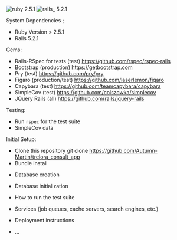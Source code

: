 ![ruby 2.5.1](https://img.shields.io/badge/ruby-2.5.1-red.svg)
![rails_ 5.2.1](https://img.shields.io/badge/rails_-5.2.1-blue.svg)

System Dependencies ;
 - Ruby Version > 2.5.1
 - Rails 5.2.1

Gems:
 - Rails-RSpec for tests (test) 
https://github.com/rspec/rspec-rails
 - Bootstrap (production) 
https://getbootstrap.com
 - Pry (test) 
 https://github.com/pry/pry
 - Figaro (production/test) 
 https://github.com/laserlemon/figaro
 - Capybara (test) 
 https://github.com/teamcapybara/capybara
 - SimpleCov (test) 
 https://github.com/colszowka/simplecov
 - JQuery Rails (all) 
 https://github.com/rails/jquery-rails

Testing:
 - Run `rspec` for the test suite
 - SimpleCov data

Initial Setup:
 - Clone this repository git clone https://github.com/Autumn-Martin/trelora_consult_app
 - Bundle install

* Database creation

* Database initialization

* How to run the test suite

* Services (job queues, cache servers, search engines, etc.)

* Deployment instructions

* ...
